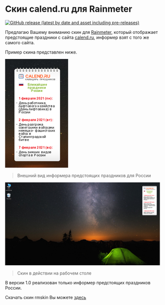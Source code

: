 # Скин calend.ru для Rainmeter

[![GitHub release (latest by date and asset including pre-releases)](https://img.shields.io/github/downloads-pre/umanets-alexander/calend.ru/1.0/Calend.ru_1.0.rmskin)](https://github.com/umanets-alexander/calend.ru/releases/download/1.0/Calend.ru_1.0.rmskin)

Предлагаю Вашему вниманию скин для [Rainmeter](https://www.rainmeter.net), который отображает предстоящие праздники с сайта [calend.ru](https://www.calend.ru), информер взят с того же самого сайта.

Пример скина представлен ниже.

![](https://github.com/umanets-alexander/calend.ru/blob/main/img/1.png)
> Внешний вид информера предстоящих праздников для России

![](https://github.com/umanets-alexander/calend.ru/blob/main/img/2.png)
> Скин в действии на рабочем столе

В версии 1.0 реализован только информер предстоящих праздников России.

Скачать скин rmskin Вы можете [здесь](https://github.com/umanets-alexander/calend.ru/releases/download/1.0/Calend.ru_1.0.rmskin)

